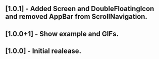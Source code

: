## [1.0.1] - Added Screen and DoubleFloatingIcon and removed AppBar from ScrollNavigation.

## [1.0.0+1] - Show example and GIFs.

## [1.0.0] - Initial realease.

